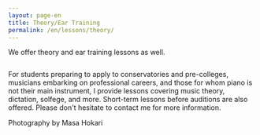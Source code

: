 ```yaml
---
layout: page-en
title: Theory/Ear Training
permalink: /en/lessons/theory/
---
```


We offer theory and ear training lessons as well.

<img src="/img/theory books 1.jpg" alt="">

For students preparing to apply to conservatories and pre-colleges, musicians embarking on professional careers, and those for whom piano is not their main instrument, I provide lessons covering music theory, dictation, solfege, and more. Short-term lessons before auditions are also offered. Please don't hesitate to contact me for more information.


<p class="voltaire">Photography by Masa Hokari</p>